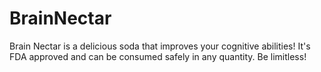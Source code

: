 # BrainNectar
Brain Nectar is a delicious soda that improves your cognitive abilities! It's FDA approved and can be consumed safely in any quantity. Be limitless!
